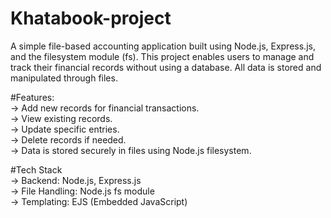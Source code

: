 ﻿# Khatabook-project

 A simple file-based accounting application built using Node.js, Express.js, and the filesystem module (fs). This project enables users to manage and track their financial records without using a database. All data is stored and manipulated through files.<Br>

 #Features:<br>
-> Add new records for financial transactions.<br>
-> View existing records.<br>
-> Update specific entries.<br>
-> Delete records if needed.<br>
-> Data is stored securely in files using Node.js filesystem.<br>

#Tech Stack<br>
-> Backend: Node.js, Express.js<br>
-> File Handling: Node.js fs module<br>
-> Templating: EJS (Embedded JavaScript)

